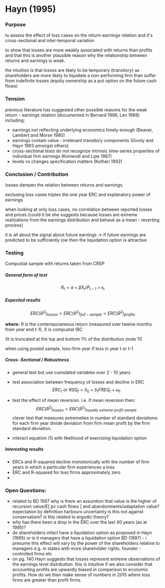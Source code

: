 # Hayn (1995)

### Purpose

to assess the effect of loss cases on the return-earnings relation and it's cross-sectional and inter-temporal variation

to show that losses are more weakly associated with returns than profits and that this is another plausible reason why the relationship between returns and earnings is weak. 

the intuition is that losses are likely to be temporary (transitory) as shareholders are more likely to liquidate a non-performing firm than suffer from indefinite losses (equity ownership as a put option on the future cash flows)

### Tension

previous literature has suggested other possible reasons for the weak return - earnings relation (documented in Bernard 1989, Lev 1989) including:

- earnings not reflecting underlying economics timely enough (Beaver, Lambert and Morse 1980)
- earnings contain value - irrelevant transitory components (Givoly and Hayn 1993 amongst others)
- cross-sectional tests do not recognize intrinsic time-series properties of individual firm earnings (Komendi and Lipe 1987)
- levels vs changes specification matters (Kothari 1992)

### Conclusion / Contribution

losses dampen the relation between returns and earnings. 

exclusing loss cases triples the one year ERC and explanatory power of earnings

when looking at only loss cases, no correlation between reported losses and prices (could it be she suggests because losses are extreme realizations from the earnings distribution and behave as a mean - reverting process)

it is all about the signal about future earnings -> if future earnings are predicted to be sufficiently low then the liquidation option is attractive

### Testing

Compustat sample with returns taken from CRSP

##### General form of test

$$
R_t = \alpha + \beta X_t/P_{t-1} + \epsilon_t
$$

##### Expected results

$$
ERC(R^2)_{losses} < ERC(R^2)_{full-sample} < ERC(R^2)_{profits}
$$

**where:** R is the contemporaneous return (measured over twelve months from year end t-1), X is compustat IBC

Xt is truncated at the top and bottom 1% of the distribution (note 11)

when using pooled sample, loss-firm year if loss in year t or t-1

##### Cross- Sectional / Robustness

- general test but use cumulated variables over 2 - 10 years

- test association between frequency of losses and decline in ERC
  $$
  ERC_t \: or \: RSQ_t = \delta_0 + \delta_1FREQ_t + \omega_t
  $$
  

- test the effect of mean reversion. i.e. if mean reversion then:
  $$
  ERC(R^2)_{losses} = ERC(R^2)_{equally \ extreme \ profit \ sample}
  $$
  clever test that measures extremeties in number of standard deviations: for each firm year divide deviation from firm mean profit by the firm standard deviation.

- interact equation (1) with likelihood of exercising liquidation option

##### Interesting results

- ERCs and R-squared decline monotonically with the number of firm years in which a particular firm experiences a loss
- ERC and R-squared for loss firms approximately zero
- 





### Open Questions: 

- related to BD 1997 why is there an assumtion that value is the higher of recursion value/E[ pv cash flows ] and abandonments/adaptation value? expectation by definition harbours uncertainty is this not against conservatism? is this related to ergodic theory?
- why has there been a drop in the ERC over the last 40 years (as at 1995)? 
- do shareholders infact have a liquidation option as proposed in Hayn (1995) or is it managers that have a liquidation option BD (1997) - i presume this effect will vary by the power of the shareholders relative to managers e.g. in states with more shareholder rights, founder - controlled firms etc
- on pg. 140 Hayn suggests that losses represent extreme observations of the earnings level distribution. this is intuitive if we also consider that accounting profits are upwardly biased in comparison to economic profits. How do we then make sense of numbers in 2015 where loss firms are greater than profit firms.